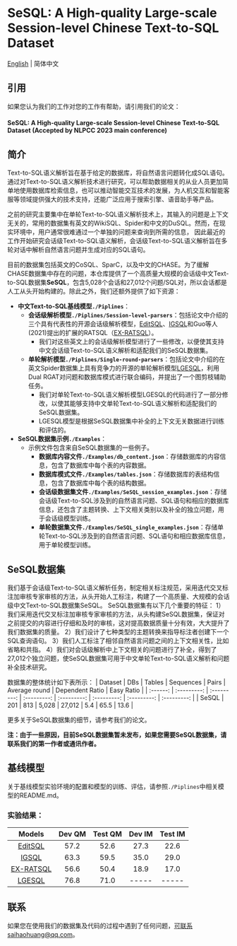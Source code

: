 # SeSQL: A High-quality Large-scale Session-level Chinese Text-to-SQL Dataset

[English](README.en.md) | 简体中文

## 引用
如果您认为我们的工作对您的工作有帮助，请引用我们的论文：

#### SeSQL: A High-quality Large-scale Session-level Chinese Text-to-SQL Dataset (Accepted by NLPCC 2023 main conference)

## 简介

Text-to-SQL语义解析旨在基于给定的数据库，将自然语言问题转化成SQL语句。通过对Text-to-SQL语义解析技术进行研究，可以帮助数据相关的从业人员更加简单地使用数据库检索信息，也可以推动智能交互技术的发展，为人机交互和智能客服等领域提供强大的技术支持，还能广泛应用于搜索引擎、语音助手等产品。

之前的研究主要集中在单轮Text-to-SQL语义解析技术上，其输入的问题是上下文无关的，常用的数据集有英文的WikiSQL、Spider和中文的DuSQL。然而，在现实环境中，用户通常很难通过一个单独的问题来查询到所需的信息， 因此最近的工作开始研究会话级Text-to-SQL语义解析，会话级Text-to-SQL语义解析旨在多轮对话中解析自然语言问题并生成对应的SQL语句。

目前的数据集包括英文的CoSQL、SparC，以及中文的CHASE。为了缓解CHASE数据集中存在的问题，本仓库提供了一个高质量大规模的会话级中文Text-to-SQL数据集**SeSQL**，包含5,028个会话和27,012个问题/SQL对，所以会话都是人工从头开始构建的。除此之外，我们还额外提供了如下资源：

+ **中文Text-to-SQL基线模型`./Piplines`**：
  + **会话级解析模型`./Piplines/Session-level-parsers`**：包括论文中介绍的三个具有代表性的开源会话级解析模型，[EditSQL](https://github.com/ryanzhumich/editsql)、[IGSQL](https://github.com/headacheboy/IGSQL)和Guo等人(2021)提出的扩展的RATSQL（[EX-RATSQL](https://github.com/xjtu-intsoft/chase)）。
    + 我们对这些英文上的会话级解析模型进行了一些修改，以便使其支持中文会话级Text-to-SQL语义解析和适配我们的SeSQL数据集。
  + **单轮解析模型`./Piplines/Single-round-parsers`**：包括论文中介绍的在英文Spider数据集上具有竞争力的开源的单轮解析模型[LGESQL](https://github.com/rhythmcao/text2sql-lgesql)，利用Dual RGAT对问题和数据库模式进行联合编码，并提出了一个图剪枝辅助任务。
    + 我们对单轮Text-to-SQL语义解析模型LGESQL的代码进行了一部分修改，以使其能够支持中文单轮Text-to-SQL语义解析和适配我们的SeSQL数据集。
    + LGESQL模型是根据SeSQL数据集中补全的上下文无关数据进行训练和评估的。
+ **SeSQL数据集示例`./Examples`**：
  + 示例文件包含来自SeSQL数据集的一些例子。
    + **数据库内容文件`./Examples/db_content.json`**：存储数据库的内容信息，包含了数据库中每个表的内容数据。
    + **数据库模式文件`./Examples/tables.json`**：存储数据库的表结构信息，包含了数据库中每个表的结构数据。
    + **会话级数据集文件`./Examples/SeSQL_session_examples.json`**：存储会话级Text-to-SQL涉及到的自然语言问题、SQL语句和相应的数据库信息，还包含了主题转换、上下文相关类别以及补全的独立问题，用于会话级模型训练。
    + **单轮数据集文件`./Examples/SeSQL_single_examples.json`**：存储单轮Text-to-SQL涉及到的自然语言问题、SQL语句和相应数据库信息，用于单轮模型训练。

## SeSQL数据集

我们基于会话级Text-to-SQL语义解析任务，制定相关标注规范，采用迭代交叉标注加审核专家审核的方法，从头开始人工标注，构建了一个高质量、大规模的会话级中文Text-to-SQL数据集SeSQL。
SeSQL数据集有以下几个重要的特征：
1）我们采用迭代交叉标注加审核专家审核的方法，从头构建SeSQL数据集，保证对之前提交的内容进行仔细和及时的审核，这对提高数据质量十分有效，大大提升了我们数据集的质量。
2）我们设计了七种类型的主题转换来指导标注者创建下一个SQL查询语句。
3）我们人工标注了相邻自然语言问题之间的上下文相关性，比如省略和共指。
4）我们对会话级解析中上下文相关的问题进行了补全，得到了27,012个独立问题，使SeSQL数据集可用于中文单轮Text-to-SQL语义解析和问题补全技术研究。

数据集的整体统计如下表所示：
| Dataset | DBs | Tables | Sequences | Pairs | Average round | Dependent Ratio | Easy Ratio |
| :------: | :---------: | :---------: | :---------: | :---------: |  :---------: |  :---------: |  :---------: |
| SeSQL | 201 | 813 | 5,028 | 27,012 | 5.4 | 65.5 | 13.6 |

更多关于SeSQL数据集的细节，请参考我们的论文。

**注：由于一些原因，目前SeSQL数据集暂未发布，如果您需要SeSQL数据集，请联系我们的第一作者或通讯作者。**

## 基线模型

关于基线模型实验环境的配置和模型的训练、评估，请参照`./Piplines`中相关模型的README.md。

### 实验结果：

|                         Models                         | Dev QM | Test QM | Dev IM | Test IM |
| :----------------------------------------------------: | :----: | :-----: | :----: | :-----: |
|   [EditSQL](https://github.com/ryanzhumich/editsql)    |  57.2  |  52.6   |  27.3  |  22.6   |
|     [IGSQL](https://github.com/headacheboy/IGSQL)      |  63.3  |  59.5   |  35.0  |  29.0   |
|   [EX-RATSQL](https://github.com/xjtu-intsoft/chase)   |  56.6  |  50.4   |  18.9  |  17.0   |
| [LGESQL](https://github.com/rhythmcao/text2sql-lgesql) |  76.8  |  71.0   | -----  |  -----  |

## 联系
如果您在使用我们的数据集及代码的过程中遇到了任何问题，可联系saihaohuang@qq.com。
